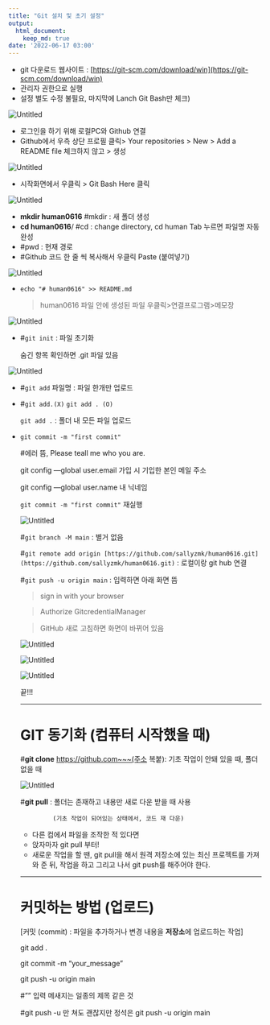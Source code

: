 ```yaml
---
title: "Git 설치 및 초기 설정"
output:
  html_document:
    keep_md: true
date: '2022-06-17 03:00'
---
```


- git 다운로드 웹사이트 : [https://git-scm.com/download/win](https://git-scm.com/download/win)
- 관리자 권한으로 실행
- 설정 별도 수정 불필요, 마지막에 Lanch Git Bash만 체크)

![Untitled](images/Git_download/Untitled.png)

- 로그인을 하기 위해 로컬PC와 Github 연결
- Github에서 우측 상단 프로필 클릭> Your repositories > New > Add a README file 체크하지 않고 > 생성

![Untitled](images/Git_download/Untitled%201.png)

- 시작화면에서 우클릭 > Git Bash Here 클릭

![Untitled](images/Git_download/Untitled%202.png)

- **mkdir human0616**    #mkdir : 새 폴더 생성
- **cd human0616**/    #cd : change directory, cd human Tab 누르면 파일명 자동 완성
- #pwd : 현재 경로
- #Github 코드 한 줄 씩 복사해서 우클릭 Paste (붙여넣기)

![Untitled](images/Git_download/Untitled%203.png)

- `echo "# human0616" >> README.md`
    
    >human0616 파일 안에 생성된 파일 우클릭>연결프로그램>메모장
    

![Untitled](images/Git_download/Untitled%204.png)

- #`git init` : 파일 초기화
    
    숨긴 항목 확인하면 .git 파일 있음
    

![Untitled](images/Git_download/Untitled%205.png)

- #`git add` 파일명 : 파일 한개만 업로드
- #`git add.(X)` `git add . (O)`
    
    `git add .` : 폴더 내 모든 파일 업로드
    
- `git commit -m "first commit"`
    
    #에러 뜸, Please teall me who you are.
    
    git config —global user.email 가입 시 기입한 본인 메일 주소
    
    git config —global user.name 내 닉네임
    
    `git commit -m "first commit"` 재실행
    
    ![Untitled](images/Git_download/Untitled%206.png)
    
    #`git branch -M main` : 별거 없음
    
    #`git remote add origin [https://github.com/sallyzmk/human0616.git](https://github.com/sallyzmk/human0616.git)` : 로컬이랑 git hub 연결
    
    #`git push -u origin main` : 입력하면 아래 화면 뜸
    
    >sign in with your browser 
    
    > Authorize GitcredentialManager
    
    >GitHub 새로 고침하면 화면이 바뀌어 있음
    
    ![Untitled](images/Git_download/Untitled%207.png)
    
    ![Untitled](images/Git_download/Untitled%208.png)
    
    ![Untitled](images/Git_download/Untitled%209.png)
    
    끝!!!
    
    ---
    
    # **GIT 동기화** (컴퓨터 시작했을 때)
    
    #**git clone** https://github.com~~~(주소 복붙): 기초 작업이 안돼 있을 때, 폴더 없을 때
    
    ![Untitled](images/Git_download/Untitled%2010.png)
    
    #**git pull** : 폴더는 존재하고 내용만 새로 다운 받을 때 사용 
    
               (기초 작업이 되어있는 상태에서, 코드 재 다운)
    
    - 다른 컴에서 파일을 조작한 적 있다면
    - 앉자마자 git pull 부터!
    - 새로운 작업을 할 땐,  git pull을 해서 원격 저장소에 있는 최신 프로젝트를 가져와 준 뒤, 작업을 하고 그리고 나서 git push를 해주어야 한다.
    
    ---
    
    # **커밋하는 방법 (업로드)**
    
    [커밋 (commit) : 파일을 추가하거나 변경 내용을 **저장소**에 업로드하는 작업]
    
    git add . 
    
    git commit -m “your_message”  
    
    git push -u origin main
    
    #”” 입력 메새지는 일종의 제목 같은 것
    
    #git push -u 만 쳐도 괜찮지만 정석은 git push -u origin main